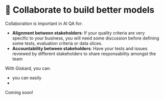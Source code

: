 # 🤝 Collaborate to build better models

Collaboration is important in AI QA for:
* **Alignment between stakeholders**: If your quality criteria are very specific to your business, you will need some discussion before defining some tests, evaluation criteria or data slices.
* **Accountability between stakeholders**: Have your tests and issues reviewed by different stakeholders to share responsability amongst the team

With Giskard, you can:
* you can easily
* 
[//]: # (- Invite stakeholders)

[//]: # (    - share)

[//]: # (    - Manage rights)

[//]: # (- Collect feedbacks)

[//]: # (    - How to create feedback?)

Coming soon!